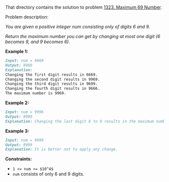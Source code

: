 That directory contains the solution to
problem [1323. Maximum 69 Number](https://leetcode.com/problems/maximum-69-number/).

Problem description:

*You are given a positive integer num consisting only of digits 6 and 9.*

*Return the maximum number you can get by changing at most one digit (6 becomes 9, and 9 becomes 6).*

**Example 1:**

```markdown
Input: num = 9669
Output: 9969
Explanation: 
Changing the first digit results in 6669.
Changing the second digit results in 9969.
Changing the third digit results in 9699.
Changing the fourth digit results in 9666.
The maximum number is 9969.
```

**Example 2:**

```markdown
Input: num = 9996
Output: 9999
Explanation: Changing the last digit 6 to 9 results in the maximum number.
```

**Example 3:**

```markdown
Input: num = 9999
Output: 9999
Explanation: It is better not to apply any change.
```

**Constraints:**

* ```1 <= num <= $10^4$```
* ```num``` consists of only 6 and 9 digits.
